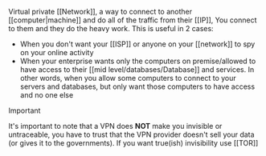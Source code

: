 Virtual private [[Network]], a way to connect to another [[computer|machine]] and do all of the traffic from their [[IP]], You connect to them and they do the heavy work. This is useful in 2 cases:

- When you don't want your [[ISP]] or anyone on your [[network]] to spy on your online activity
- When your enterprise wants only the computers on premise/allowed to have access to their [[mid level/databases/Database]] and services. In other words, when you allow some computers to connect to your servers and databases, but only want those computers to have access and no one else

> [!important]
> It's important to note that a VPN does **NOT** make you invisible or  untraceable, you have to trust that the VPN provider doesn't sell your data (or gives it to the governments). If you want true(ish) invisibility use [[TOR]] 
